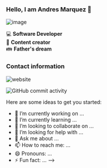 ### Hello, I am Andres Marquez 👋
![image](https://www.lnbinc.ca/lnb/wp-content/uploads/2021/11/software_dev-scaled.jpg)



:computer: **Software Developer**<br>
:pencil: **Content creator**<br>
:family: **Father's dream**


### Contact information

![website](https://img.shields.io/website?url=https%3A%2F%2Fportafeuille.vercel.app%2F%23portafolio)

![GitHub commit activity](https://img.shields.io/github/commit-activity/w/andresmr955/andresmr955)

Here are some ideas to get you started:

- 🔭 I’m currently working on ...
- 🌱 I’m currently learning ...
- 👯 I’m looking to collaborate on ...
- 🤔 I’m looking for help with ...
- 💬 Ask me about ...
- 📫 How to reach me: ...
- 😄 Pronouns: ...
- ⚡ Fun fact: ...
-->
